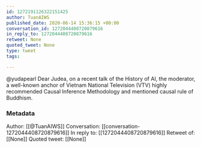 ```yaml
---
id: 1272191126322151425
author: TuanAIWS
published_date: 2020-06-14 15:36:15 +00:00
conversation_id: 1272044408720879616
in_reply_to: 1272044408720879616
retweet: None
quoted_tweet: None
type: tweet
tags:

---
```


@yudapearl Dear Judea, on a recent talk of the History of AI, the moderator, a well-known anchor of Vietnam National Television (VTV) highly recommended Causal Inference Methodology and mentioned causal rule of Buddhism.

### Metadata

Author: [[@TuanAIWS]]
Conversation: [[conversation-1272044408720879616]]
In reply to: [[1272044408720879616]]
Retweet of: [[None]]
Quoted tweet: [[None]]
